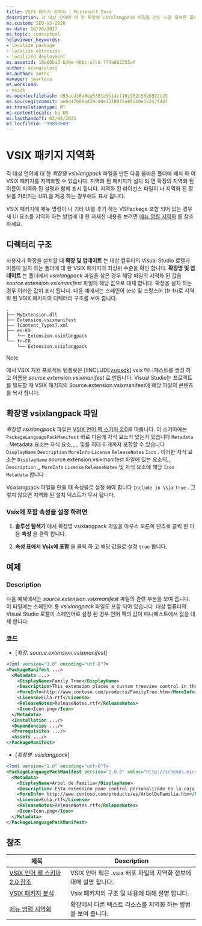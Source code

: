 ```yaml
---
title: VSIX 패키지 지역화 | Microsoft Docs
description: 각 대상 언어에 대 한 확장명 vsixlangpack 파일을 만든 다음 올바른 폴더에 배치 하 여 VSIX 패키지를 지역화 하는 방법에 대해 알아봅니다.
ms.custom: SEO-VS-2020
ms.date: 10/26/2017
ms.topic: conceptual
helpviewer_keywords:
- localize package
- localize extension
- localized deployment
ms.assetid: 10e80b13-b39e-466c-a7c8-774a862355af
author: acangialosi
ms.author: anthc
manager: jmartens
ms.workload:
- vssdk
ms.openlocfilehash: d55acd30a0ea5381e9b14cf10c952c5626922c22
ms.sourcegitcommit: ae6d47b09a439cd0e13180f5e89510e3e347fd47
ms.translationtype: MT
ms.contentlocale: ko-KR
ms.lasthandoff: 02/08/2021
ms.locfileid: "99893609"
---
```

# <a name="localizing-vsix-packages"></a>VSIX 패키지 지역화

각 대상 언어에 대 한 *확장명 vsixlangpack* 파일을 만든 다음 올바른 폴더에 배치 하 여 VSIX 패키지를 지역화할 수 있습니다. 지역화 된 패키지가 설치 되 면 확장의 지역화 된 이름이 지역화 된 설명과 함께 표시 됩니다. 지역화 된 라이선스 파일이 나 지역화 된 정보를 가리키는 URL을 제공 하는 경우에도 표시 됩니다.

VSIX 패키지에 메뉴 명령이 나 기타 UI를 추가 하는 VSPackage 포함 되어 있는 경우 새 UI 요소를 지역화 하는 방법에 대 한 자세한 내용을 보려면 [메뉴 명령 지역화](../extensibility/localizing-menu-commands.md) 를 참조 하세요.

## <a name="directory-structure"></a>디렉터리 구조

 사용자가 확장을 설치할 때 **확장 및 업데이트** 는 대상 컴퓨터의 Visual Studio 로캘과 이름이 일치 하는 폴더에 대 한 VSIX 패키지의 최상위 수준을 확인 합니다. **확장명 및 업데이트** 는 폴더에서 *vsixlangpack* 파일을 찾은 경우 해당 파일의 지역화 된 값을 *source.extension.vsixmanifest* 파일의 해당 값으로 대체 합니다. 확장을 설치 하는 경우 이러한 값이 표시 됩니다. 다음 예에서는 스페인어 (es) 및 프랑스어 (fr-fr)로 지역화 된 VSIX 패키지의 디렉터리 구조를 보여 줍니다.

```text
.
├── MyExtension.dll
├── Extension.vsixmanifest
├── [Content_Types].xml
├── es-ES
│   └── Extension.vsixlangpack
└── fr-FR
    └── Extension.vsixlangpack
```

> [!NOTE]
> 에서 VSIX 지원 프로젝트 템플릿은 [!INCLUDE[vsipsdk](../extensibility/includes/vsipsdk_md.md)] vsix 매니페스트를 생성 하 고 이름을 *source.extension.vsixmanifest* 로 만듭니다. Visual Studio는 프로젝트를 빌드할 때 VSIX 패키지의 Source.extension.vsixmanifest에 해당 파일의 콘텐츠를 복사 합니다.

## <a name="the-extensionvsixlangpack-file"></a>확장명 vsixlangpack 파일

*확장명 vsixlangpack* 파일은 [VSIX 언어 팩 스키마 2.0](../extensibility/vsix-language-pack-schema-2-0-reference.md)을 따릅니다. 이 스키마에는 `PackageLanguagePackManifest` 바로 다음에 자식 요소가 있는가 있습니다 `Metadata` . Metadata 요소는 자식 요소,,,,, 및를 최대 6 개까지 포함할 수 있습니다 `DisplayName` `Description` `MoreInfo` `License` `ReleaseNotes` `Icon` . 이러한 자식 요소는 `DisplayName` source.extension.vsixmanifest 파일에 있는 요소의,, `Description` ,, `MoreInfo` `License` `ReleaseNotes` 및 자식 요소에 해당 `Icon` `Metadata` 합니다  .

Vsixlangpack 파일을 만들 때 속성을로 설정 해야 합니다 `Include in Vsix` `true` . 그렇지 않으면 지역화 된 설치 텍스트가 무시 됩니다.

### <a name="to-set-the-include-in-vsix-property"></a>Vsix에 포함 속성을 설정 하려면

1. **솔루션 탐색기** 에서 확장명 vsixlangpack 파일을 마우스 오른쪽 단추로 클릭 한 다음 **속성** 을 클릭 합니다.

2. **속성 표에서** **Vsix에 포함** 을 클릭 하 고 해당 값을로 설정 `true` 합니다.

## <a name="example"></a>예제

### <a name="description"></a>Description

다음 예제에서는 *source.extension.vsixmanifest* 파일의 관련 부분을 보여 줍니다. 이 파일에는 스페인어 용 *vsixlangpack* 파일도 포함 되어 있습니다. 대상 컴퓨터의 Visual Studio 로캘이 스페인어로 설정 된 경우 언어 팩의 값이 매니페스트에서 값을 대체 합니다.

### <a name="code"></a>코드

- [*확장. source.extension.vsixmanifest*]

```xml
<?xml version="1.0" encoding="utf-8"?>
<PackageManifest ...>
  <Metadata ...>
    <DisplayName>Family Tree</DisplayName>
    <Description>This extension places a custom treeview control in the toolbox that is optimized for handling family tree information.</Description>
    <MoreInfo>http://www.contoso.com/products/FamilyTree.htm</MoreInfo>
    <License>Eula.rtf</License>
    <ReleaseNotes>ReleaseNotes.rtf</ReleaseNotes>
    <Icon>Icon.png</Icon>
  </Metadata>
  <Installation .../>
  <Dependencies .../>
  <Prerequisites .../>
  <Assets .../>
</PackageManifest>
```

- [*확장명. vsixlangpack*]

```xml
<?xml version="1.0" encoding="utf-8"?>
<PackageLanguagePackManifest Version="2.0.0" xmlns="http://schemas.microsoft.com/developer/vsx-schema/2011">
  <Metadata>
    <DisplayName>Arbol de Familia</DisplayName>
    <Description> Esta extensión pone control personalizado en la caja de herramientas por manejar información de familia.</Description>
    <MoreInfo> http://www.contoso.com/products/es/ArbolDeFamilia.htm</MoreInfo>
    <License>Eula.rtf</License>
    <ReleaseNotes>ReleaseNotes.rtf</ReleaseNotes>
    <Icon>Icon.png</Icon>
  </Metadata>
</PackageLanguagePackManifest>
```

## <a name="see-also"></a>참조

|제목|Description|
|-----------|-----------------|
|[VSIX 언어 팩 스키마 2.0 참조](vsix-language-pack-schema-2-0-reference.md)|VSIX 언어 팩은 .vsix 배포 파일의 지역화 정보에 대해 설명 합니다.|
|[VSIX 패키지 분석](../extensibility/anatomy-of-a-vsix-package.md)|Vsix 패키지의 구조 및 내용에 대해 설명 합니다.|
|[메뉴 명령 지역화](../extensibility/localizing-menu-commands.md)|확장에서 다른 텍스트 리소스를 지역화 하는 방법을 보여 줍니다.|
